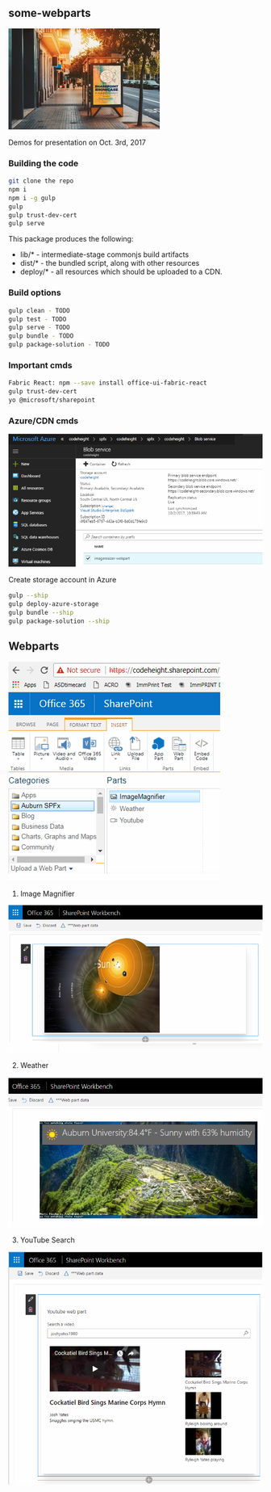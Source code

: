## some-webparts

![Auburn SharePoint](https://raw.githubusercontent.com/CodeHeight/TypeScript-Examples/master/images/auburn300x200.jpg)

Demos for presentation on Oct. 3rd, 2017

### Building the code

```bash
git clone the repo
npm i
npm i -g gulp
gulp
gulp trust-dev-cert
gulp serve
```

This package produces the following:

* lib/* - intermediate-stage commonjs build artifacts
* dist/* - the bundled script, along with other resources
* deploy/* - all resources which should be uploaded to a CDN.

### Build options

```bash
gulp clean - TODO
gulp test - TODO
gulp serve - TODO
gulp bundle - TODO
gulp package-solution - TODO
```

### Important cmds

```bash
Fabric React: npm --save install office-ui-fabric-react
gulp trust-dev-cert
yo @microsoft/sharepoint
```

### Azure/CDN cmds

![Azure Storage](https://raw.githubusercontent.com/CodeHeight/TypeScript-Examples/master/images/azure.png)

Create storage account in Azure

```bash
gulp --ship
gulp deploy-azure-storage
gulp bundle --ship
gulp package-solution --ship
```


## Webparts ##

![Webparts Folder](https://raw.githubusercontent.com/CodeHeight/TypeScript-Examples/master/images/webpartsIcons.png)

1) Image Magnifier

![Image Magnifier](https://raw.githubusercontent.com/CodeHeight/TypeScript-Examples/master/images/solarsystem.png)

2) Weather

![Weather](https://raw.githubusercontent.com/CodeHeight/TypeScript-Examples/master/images/weather.png)

3) YouTube Search

![Weather](https://raw.githubusercontent.com/CodeHeight/TypeScript-Examples/master/images/youtube.png)

